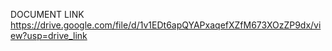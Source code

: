 DOCUMENT LINK
https://drive.google.com/file/d/1v1EDt6apQYAPxaqefXZfM673XOzZP9dx/view?usp=drive_link
